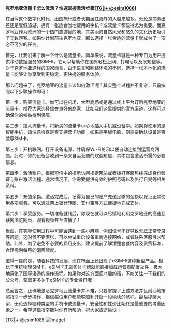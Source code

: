**克罗地亚流量卡怎么激活？快速掌握激活步骤[[TG💪+ @esim1088](https://t.me/s/esim1088)]**

在当今这个数字化时代，出国旅行或者长期居住海外的人越来越多。无论是商务出差还是度假旅游，拥有一张适合当地使用的手机卡或流量卡都显得尤为重要。而克罗地亚作为欧洲的一个热门旅游目的地，其美丽的自然风光和悠久的文化历史吸引了无数游客。如果你计划前往克罗地亚，那么选择一张合适的流量卡就成为了一项必不可少的任务。

首先，让我们来了解一下什么是流量卡。简单来说，流量卡就是一种专门为用户提供移动数据服务的SIM卡，它可以帮助你在国外轻松上网、打电话以及发短信等。对于克罗地亚这样的国家而言，由于语言和网络环境的不同，选择一张本地化的流量卡能够让你享受到更稳定、更快捷的服务体验。

那么问题来了，克罗地亚的流量卡该如何激活呢？其实整个过程并不复杂，只需按照以下步骤操作即可：

第一步：购买流量卡。你可以在机场、大型商场或是通过线上平台订购克罗地亚的流量卡。推荐大家选择信誉良好的商家，比如我们这里提供的官方渠道，这样可以确保你的权益得到保障。

第二步：插入流量卡。将新买的流量卡小心地插入手机或设备中。如果你使用的是智能手机，请注意检查是否支持双卡功能；如果是平板电脑，则需要确认设备是否兼容SIM卡。

第三步：开机联网。打开设备电源，并确保Wi-Fi关闭以便自动连接到运营商网络。此时，你的设备会收到一条来自运营商的欢迎短信，其中包含激活所需的必要信息。

第四步：激活账户。根据短信中的指示访问指定网站或者拨打客服热线完成身份验证与账户激活流程。通常情况下，你需要提供有效的护照号码以及旅行日期等相关资料。

第五步：充值余额。激活完成后，记得为自己的账户充值足够的金额以保证正常使用各项服务。可以通过网上银行转账、支付宝等方式便捷地完成支付。

第六步：享受服务。一切准备就绪后，你现在就可以尽情地利用克罗地亚的高速互联网浏览网页、观看视频甚至直播了！

当然，在实际使用过程中可能会遇到一些小麻烦，例如信号不好导致无法正常登录等问题。这时候不要慌张，可以尝试重启设备重新连接网络，或者联系客服寻求帮助。此外，为了避免不必要的费用支出，建议提前了解清楚套餐内容及资费标准，合理规划每月的消费额度。

值得一提的是，随着科技的发展，现在市面上还出现了eSIM卡这种新型产品。相比于传统物理SIM卡，eSIM卡无需实体卡槽就能直接加载运营商配置文件，极大地简化了国际漫游的操作流程。如果你对这方面感兴趣的话，不妨关注一下我们的公众号，获取更多关于eSIM卡的专业资讯哦！

总而言之，正确地激活克罗地亚流量卡并不难，只要掌握了上述方法并且耐心地按照指引一步步操作，相信每位用户都能够顺利开启一段愉快的旅程。最后提醒大家，无论选择哪种类型的手机卡或流量卡，安全性和性价比始终是最重要的考量因素之一。希望这篇指南能对你有所帮助，祝大家旅途愉快！

[[TG💪+ @esim1088](https://t.me/s/esim1088) ![Image](https://i.postimg.cc/4NQfJmqS/Snipaste-2025-05-13-00-14-12.png)]